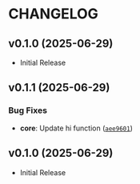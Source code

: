 # CHANGELOG

<!-- version list -->

## v0.1.0 (2025-06-29)

- Initial Release

## v0.1.1 (2025-06-29)

### Bug Fixes

- **core**: Update hi function
  ([`aee9601`](https://github.com/asaf/uvws/commit/aee9601d53a11d76357055a79a74150f2bc6ad3e))


## v0.1.0 (2025-06-29)

- Initial Release
